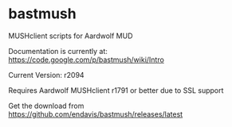 bastmush
========

MUSHclient scripts for Aardwolf MUD

Documentation is currently at: https://code.google.com/p/bastmush/wiki/Intro

Current Version: r2094

Requires Aardwolf MUSHclient r1791 or better due to SSL support

Get the download from https://github.com/endavis/bastmush/releases/latest

